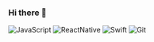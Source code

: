 ### Hi there 👋

<!--
**jenniPaskua/jenniPaskua** is a ✨ _special_ ✨ repository because its `README.md` (this file) appears on your GitHub profile.

Here are some ideas to get you started:

- 🔭 I’m currently working on ...
- 🌱 I’m currently learning ...
- 👯 I’m looking to collaborate on ...
- 🤔 I’m looking for help with ...
- 💬 Ask me about ...
- 📫 How to reach me: ...
- 😄 Pronouns: ...
- ⚡ Fun fact: ...
-->

![JavaScript](https://img.shields.io/badge/-JavaScript-%23F7DF1C?style=for-the-badge&logo=javascript&logoColor=000000&labelColor=%23F7DF1C&color=%23FFCE5A)
![ReactNative](https://img.shields.io/badge/-React-222222?style=for-the-badge&logo=reactnative)
![Swift](https://img.shields.io/badge/-Swift-46a2f1?style=for-the-badge&logo=swift)
![Git](https://img.shields.io/badge/-Git-F05032?style=for-the-badge&logo=git&logoColor=ffffff)
